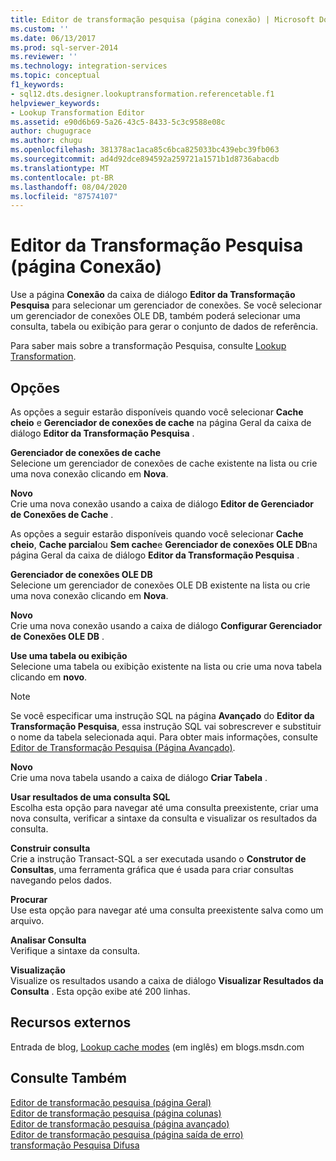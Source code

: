 ```yaml
---
title: Editor de transformação pesquisa (página conexão) | Microsoft Docs
ms.custom: ''
ms.date: 06/13/2017
ms.prod: sql-server-2014
ms.reviewer: ''
ms.technology: integration-services
ms.topic: conceptual
f1_keywords:
- sql12.dts.designer.lookuptransformation.referencetable.f1
helpviewer_keywords:
- Lookup Transformation Editor
ms.assetid: e90d6b69-5a26-43c5-8433-5c3c9588e08c
author: chugugrace
ms.author: chugu
ms.openlocfilehash: 381378ac1aca85c6bca825033bc439ebc39fb063
ms.sourcegitcommit: ad4d92dce894592a259721a1571b1d8736abacdb
ms.translationtype: MT
ms.contentlocale: pt-BR
ms.lasthandoff: 08/04/2020
ms.locfileid: "87574107"
---
```

# <a name="lookup-transformation-editor-connection-page"></a>Editor da Transformação Pesquisa (página Conexão)
  Use a página **Conexão** da caixa de diálogo **Editor da Transformação Pesquisa** para selecionar um gerenciador de conexões. Se você selecionar um gerenciador de conexões OLE DB, também poderá selecionar uma consulta, tabela ou exibição para gerar o conjunto de dados de referência.  
  
 Para saber mais sobre a transformação Pesquisa, consulte [Lookup Transformation](data-flow/transformations/lookup-transformation.md).  
  
## <a name="options"></a>Opções  
 As opções a seguir estarão disponíveis quando você selecionar **Cache cheio** e **Gerenciador de conexões de cache** na página Geral da caixa de diálogo **Editor da Transformação Pesquisa** .  
  
 **Gerenciador de conexões de cache**  
 Selecione um gerenciador de conexões de cache existente na lista ou crie uma nova conexão clicando em **Nova**.  
  
 **Novo**  
 Crie uma nova conexão usando a caixa de diálogo **Editor de Gerenciador de Conexões de Cache** .  
  
 As opções a seguir estarão disponíveis quando você selecionar **Cache cheio**, **Cache parcial**ou **Sem cache**e **Gerenciador de conexões OLE DB**na página Geral da caixa de diálogo **Editor da Transformação Pesquisa** .  
  
 **Gerenciador de conexões OLE DB**  
 Selecione um gerenciador de conexões OLE DB existente na lista ou crie uma nova conexão clicando em **Nova**.  
  
 **Novo**  
 Crie uma nova conexão usando a caixa de diálogo **Configurar Gerenciador de Conexões OLE DB** .  
  
 **Use uma tabela ou exibição**  
 Selecione uma tabela ou exibição existente na lista ou crie uma nova tabela clicando em **novo**.  
  
> [!NOTE]  
>  Se você especificar uma instrução SQL na página **Avançado** do **Editor da Transformação Pesquisa**, essa instrução SQL vai sobrescrever e substituir o nome da tabela selecionada aqui. Para obter mais informações, consulte [Editor de Transformação Pesquisa &#40;Página Avançado&#41;](../../2014/integration-services/lookup-transformation-editor-advanced-page.md).  
  
 **Novo**  
 Crie uma nova tabela usando a caixa de diálogo **Criar Tabela** .  
  
 **Usar resultados de uma consulta SQL**  
 Escolha esta opção para navegar até uma consulta preexistente, criar uma nova consulta, verificar a sintaxe da consulta e visualizar os resultados da consulta.  
  
 **Construir consulta**  
 Crie a instrução Transact-SQL a ser executada usando o **Construtor de Consultas**, uma ferramenta gráfica que é usada para criar consultas navegando pelos dados.  
  
 **Procurar**  
 Use esta opção para navegar até uma consulta preexistente salva como um arquivo.  
  
 **Analisar Consulta**  
 Verifique a sintaxe da consulta.  
  
 **Visualização**  
 Visualize os resultados usando a caixa de diálogo **Visualizar Resultados da Consulta** . Esta opção exibe até 200 linhas.  
  
## <a name="external-resources"></a>Recursos externos  
 Entrada de blog, [Lookup cache modes](https://go.microsoft.com/fwlink/?LinkId=219518) (em inglês) em blogs.msdn.com  
  
## <a name="see-also"></a>Consulte Também  
 [Editor de transformação pesquisa &#40;página Geral&#41;](general-page-of-integration-services-designers-options.md)   
 [Editor de transformação pesquisa &#40;página colunas&#41;](../../2014/integration-services/lookup-transformation-editor-columns-page.md)   
 [Editor de transformação pesquisa &#40;página avançado&#41;](../../2014/integration-services/lookup-transformation-editor-advanced-page.md)   
 [Editor de transformação pesquisa &#40;página saída de erro&#41;](../../2014/integration-services/lookup-transformation-editor-error-output-page.md)   
 [transformação Pesquisa Difusa](data-flow/transformations/fuzzy-lookup-transformation.md)  
  
  
